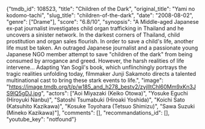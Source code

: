 {"tmdb_id": 108523, "title": "Children of the Dark", "original_title": "Yami no kodomo-tachi", "slug_title": "children-of-the-dark", "date": "2008-08-02", "genre": ["Drame"], "score": "6.8/10", "synopsis": "A Middle-aged Japanese ex-pat journalist investigates child organ trafficking in Thailand and he uncovers a sinister network. In the darkest corners of Thailand, child prostitution and organ sales flourish. In order to save a child's life, another life must be taken. An outraged Japanese journalist and a passionate young Japanese NGO member attempt to save \"children of the dark\" from being consumed by arrogance and greed. However, the harsh realities of life intervene... Adapting Yan Sogil's book, which unflinchingly portrays the tragic realities unfolding today, filmmaker Junji Sakamoto directs a talented multinational cast to bring these stark events to life.", "image": "https://image.tmdb.org/t/p/w185_and_h278_bestv2/zyjlItChl60Mm9xKn3JS9lQ5gDJ.jpg", "actors": ["Aoi Miyazaki (Keiko Otowa)", "Yosuke Eguchi (Hiroyuki Nanbu)", "Satoshi Tsumabuki (Hiroaki Yoshida)", "Koichi Sato (Katsuhito Kazikawa)", "Kosuke Toyohara (Tetsuo Shimizu)", "Sawa Suzuki (Mineko Kazikawa)"], "comments": [], "recommandations_id": [], "youtube_key": "notfound"}